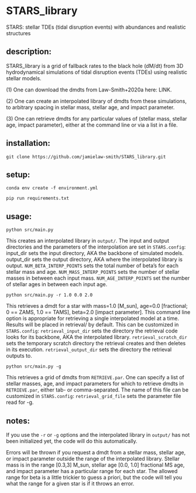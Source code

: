 # STARS_library

STARS: stellar TDEs (tidal disruption events) with abundances and realistic structures

## description:

STARS_library is a grid of fallback rates to the black hole (dM/dt) from 3D hydrodynamical simulations of tidal disruption events (TDEs) using realistic stellar models.

(1) One can download the dmdts from Law-Smith+2020a here: LINK.

(2) One can create an interpolated library of dmdts from these simulations, to arbitrary spacing in stellar mass, stellar age, and impact parameter.

(3) One can retrieve dmdts for any particular values of (stellar mass, stellar age, impact parameter), either at the command line or via a list in a file.


## installation:

`git clone https://github.com/jamielaw-smith/STARS_library.git`

## setup:

`conda env create -f environment.yml`

`pip run requirements.txt`


## usage:

`python src/main.py`

This creates an interpolated library in `output/`. 
The input and output directories and the parameters of the interpolation are set in `STARS.config`:
input_dir sets the input directory, AKA the backbone of simulated models.
output_dir sets the output directory, AKA where the interpolated library is output.
`NUM_BETA_INTERP_POINTS` sets the total number of beta’s for each stellar mass and age.
`NUM_MASS_INTERP_POINTS` sets the number of stellar masses in between each input mass.
`NUM_AGE_INTERP_POINTS` set the number of stellar ages in between each input age.

`python src/main.py -r 1.0 0.0 2.0`

This retrieves a dmdt for a star with 
mass=1.0 [M_sun],
age=0.0 [fractional; 0 == ZAMS, 1.0 == TAMS], 
beta=2.0 [impact parameter].
This command line option is appropriate for retrieving a single interpolated model at a time.
Results will be placed in retrieval/ by default. This can be customized in `STARS.config`:
`retrieval_input_dir` sets the directory the retrieval code looks for its backbone, AKA the interpolated library.
`retrieval_scratch_dir` sets the temporary scratch directory the retrieval creates and then deletes in its execution.
`retrieval_output_dir` sets the directory the retrieval outputs to.

`python src/main.py -g`

This retrieves a grid of dmdts from `RETRIEVE.par`.
One can specify a list of stellar masses, age, and impact parameters for which to retrieve dmdts in `RETRIEVE.par`, either tab- or comma-separated. The name of this file can be customized in `STARS.config`:
`retrieval_grid_file` sets the parameter file read for -g.

## notes:

If you use the `-r` or `-g` options and the interpolated library in `output/` has not been initialized yet, the code will do this automatically.

Errors will be thrown if you request a dmdt from a stellar mass, stellar age, or impact parameter outside the range of the interpolated library. Stellar mass is in the range [0.3,3] M_sun, stellar age [0.0, 1.0] fractional MS age, and impact parameter has a particular range for each star. The allowed range for beta is a little trickier to guess a priori, but the code will tell you what the range for a given star is if it throws an error.

